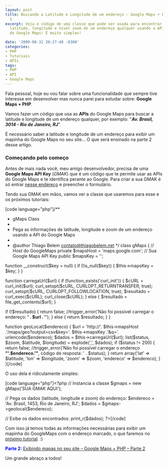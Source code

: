 ```yaml
---
layout: post
title: Buscando a Latitude e Longitude de um endereço – Google Maps + PHP – Parte
  1
excerpt: Veja o código de uma classe que pode ser usada para encontrar os dados de
  latitude, longitude e nível zoom de um endereço qualquer usando a API de informações
  do Google Maps! É muito simples!

date: '2009-08-31 20:27:48 -0300'
categories:
- PHP
- Tutoriais
- APIs
tags:
- PHP
- API
- Google Maps
---
```

<p>Fala pessoal, hoje eu vou falar sobre uma funcionalidade que sempre tive interesse em desenvolver mas nunca parei para estudar sobre: <strong>Google Maps + PHP</strong>.</p>
<p>Vamos fazer um código que usa as <strong>APIs</strong> do Google Maps para buscar a latitude e longitude de um endereço qualquer, por exemplo: "<strong><em>Av. Brasil, 3014 - Rio de Janeiro, RJ</em></strong>".</p>
<p>É necessário saber a latitude e longitude de um endereço para exibir um mapinha do Google Maps no seu site... O que será ensinado na parte 2 desse artigo.</p>
<h3>Começando pelo começo</h3>
<p>Antes de mais nada você, meu amigo desenvolvedor, precisa de uma <strong>Google Maps API Key</strong> (<em>GMAK</em>) que é um código que te permite usar as APIs do Google Maps e te identifica perante ao Google. Para criar a sua GMAK é só entrar <a href="http://code.google.com/intl/pt-BR/apis/maps/signup.html" target="_blank">nesse endereço</a> e preencher o formulário.</p>
<p>Tendo sua GMAK em mãos, vamos ver a classe que usaremos para esse e os próximos tutoriais:</p>

[code language="php"]/**
 * gMaps Class
 *
 * Pega as informações de latitude, longitude e zoom de um endereço usando a API do Google Maps
 *
 * @author Thiago Belem <contato@thiagobelem.net>
 */
class gMaps {
	// Host do GoogleMaps
	private $mapsHost = 'maps.google.com';
	// Sua Google Maps API Key
	public $mapsKey = '';</p>
<p>	function __construct($key = null) {
		if (!is_null($key)) {
			$this->mapsKey = $key;
		}
	}</p>
<p>	function carregaUrl($url) {
		if (function_exists('curl_init')) {
			$cURL = curl_init($url);
			curl_setopt($cURL, CURLOPT_RETURNTRANSFER, true);
			curl_setopt($cURL, CURLOPT_FOLLOWLOCATION, true);
			$resultado = curl_exec($cURL);
			curl_close($cURL);
		} else {
			$resultado = file_get_contents($url);
		}</p>
<p>		if (!$resultado) {
			return false;
			//trigger_error('Não foi possível carregar o endereço: <strong>' . $url . '</strong>');
		} else {
			return $resultado;
		}
	}</p>
<p>	function geoLocal($endereco) {
		$url = 'http://'. $this->mapsHost .'/maps/geo?output=csv&key='. $this->mapsKey .'&q='. urlencode($endereco);
		$dados = $this->carregaUrl($url);
		list($status, $zoom, $latitude, $longitude) = explode(',', $dados);
		if ($status != 200) {
			return false;
			//trigger_error('Não foi possível carregar o endereço <strong>"'.$endereco.'"</strong>, código de resposta: ' . $status);
		}
		return array('lat' => $latitude, 'lon' => $longitude, 'zoom' => $zoom, 'endereco' => $endereco);
	}
}[/code]

<p>O uso dela é ridiculamente simples:</p>

[code language="php"]<?php
// Instancia a classe
$gmaps = new gMaps('SUA GMAK AQUI');</p>
<p>// Pega os dados (latitude, longitude e zoom) do endereço:
$endereco = 'Av. Brasil, 1453, Rio de Janeiro, RJ';
$dados = $gmaps->geolocal($endereco);</p>
<p>// Exibe os dados encontrados:
print_r($dados);
?>[/code]

<p>Com isso já temos todas as informações necessárias para exibir um mapinha do GoogleMaps com o endereço marcado, o que faremos no <a href="/exibindo-mapas-no-seu-site-google-maps-php-parte-2" target="_blank">próximo tutorial</a>. :)</p>
<p><strong style="color: blue">Parte 2:</strong> <a href="/exibindo-mapas-no-seu-site-google-maps-php-parte-2" target="_blank">Exibindo mapas no seu site – Google Maps + PHP – Parte 2</a></p>
<p>Um grande abraço a todos!</p>
